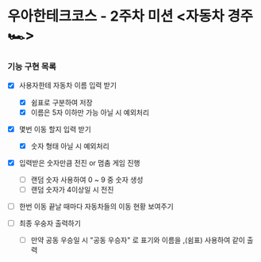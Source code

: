 # 우아한테크코스 - 2주차 미션 <자동차 경주 🏎️>

### 기능 구현 목록

- [x] 사용자한테 자동차 이름 입력 받기

  - [x] 쉼표로 구분하여 저장
  - [x] 이름은 5자 이하만 가능 아닐 시 예외처리

- [x] 몇번 이동 할지 입력 받기

  - [x] 숫자 형태 아닐 시 예외처리

- [x] 입력받은 숫자만큼 전진 or 멈춤 게임 진행

  - [ ] 랜덤 숫자 사용하여 0 ~ 9 중 숫자 생성
  - [ ] 랜덤 숫자가 4이상일 시 전진

- [ ] 한번 이동 끝날 때마다 자동차들의 이동 현황 보여주기

- [ ] 최종 우숭자 출력하기
  - [ ] 만약 공동 우승일 시 "공동 우승자" 로 표기와 이름을 ,(쉼표) 사용하여 같이 출력
